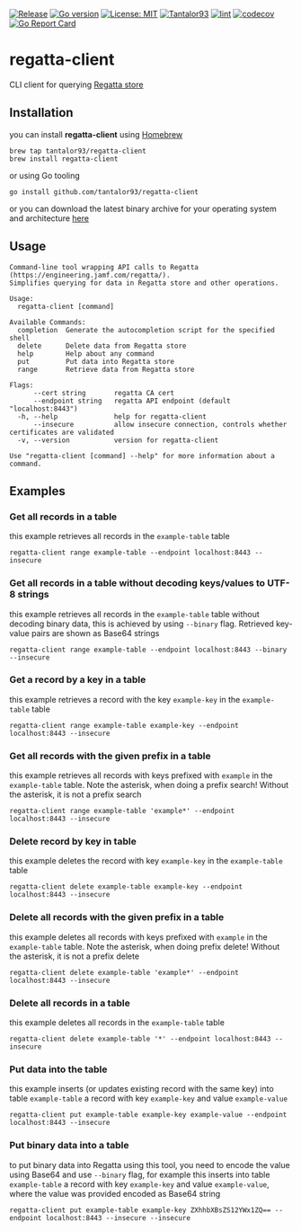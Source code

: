[![Release](https://img.shields.io/github/release/Tantalor93/regatta-client/all.svg)](https://github.com/tantalor93/regatta-client/releases)
[![Go version](https://img.shields.io/github/go-mod/go-version/Tantalor93/regatta-client)](https://github.com/Tantalor93/regatta-client/blob/main/go.mod#L3)
[![License: MIT](https://img.shields.io/badge/License-MIT-yellow.svg)](LICENSE)
[![Tantalor93](https://circleci.com/gh/Tantalor93/regatta-client/tree/main.svg?style=svg)](https://circleci.com/gh/Tantalor93/regatta-client?branch=main)
[![lint](https://github.com/Tantalor93/regatta-client/actions/workflows/lint.yml/badge.svg?branch=main)](https://github.com/Tantalor93/regatta-client/actions/workflows/lint.yml)
[![codecov](https://codecov.io/gh/Tantalor93/regatta-client/branch/main/graph/badge.svg?token=V47TUVZKNF)](https://codecov.io/gh/Tantalor93/regatta-client)
[![Go Report Card](https://goreportcard.com/badge/github.com/tantalor93/regatta-client)](https://goreportcard.com/report/github.com/tantalor93/regatta-client)

# regatta-client
CLI client for querying [Regatta store](https://github.com/jamf/regatta) 

## Installation
you can install **regatta-client** using [Homebrew](https://brew.sh/)

```
brew tap tantalor93/regatta-client
brew install regatta-client
```

or using Go tooling 

```
go install github.com/tantalor93/regatta-client
```

or you can download the latest binary archive for your operating system and architecture [here](https://github.com/Tantalor93/regatta-client/releases/latest)

## Usage

```
Command-line tool wrapping API calls to Regatta (https://engineering.jamf.com/regatta/).
Simplifies querying for data in Regatta store and other operations.

Usage:
  regatta-client [command]

Available Commands:
  completion  Generate the autocompletion script for the specified shell
  delete      Delete data from Regatta store
  help        Help about any command
  put         Put data into Regatta store
  range       Retrieve data from Regatta store

Flags:
      --cert string       regatta CA cert
      --endpoint string   regatta API endpoint (default "localhost:8443")
  -h, --help              help for regatta-client
      --insecure          allow insecure connection, controls whether certificates are validated
  -v, --version           version for regatta-client

Use "regatta-client [command] --help" for more information about a command.
```

## Examples
### Get all records in a table
this example retrieves all records in the `example-table` table

```
regatta-client range example-table --endpoint localhost:8443 --insecure
```

### Get all records in a table without decoding keys/values to UTF-8 strings
this example retrieves all records in the `example-table` table without decoding binary data, this is achieved by using `--binary` flag. Retrieved key-value pairs are shown as Base64 strings

```
regatta-client range example-table --endpoint localhost:8443 --binary --insecure 
```

### Get a record by a key in a table
this example retrieves a record with the key `example-key` in the `example-table` table

```
regatta-client range example-table example-key --endpoint localhost:8443 --insecure 
```

### Get all records with the given prefix in a table
this example retrieves all records with keys prefixed with `example` in the `example-table` table. Note the asterisk, when doing a prefix search! Without the asterisk, it is not a prefix search

```
regatta-client range example-table 'example*' --endpoint localhost:8443 --insecure 
```

### Delete record by key in table
this example deletes the record with key `example-key` in the `example-table` table

```
regatta-client delete example-table example-key --endpoint localhost:8443 --insecure 
```

### Delete all records with the given prefix in a table 
this example deletes all records with keys prefixed with `example` in the `example-table` table. Note the asterisk, when doing prefix delete! Without the asterisk, it is not a prefix delete

```
regatta-client delete example-table 'example*' --endpoint localhost:8443 --insecure
```

### Delete all records in a table
this example deletes all records in the `example-table` table 

```
regatta-client delete example-table '*' --endpoint localhost:8443 --insecure 
```

### Put data into the table
this example inserts (or updates existing record with the same key) into table `example-table` a record with key `example-key` and value `example-value`

```
regatta-client put example-table example-key example-value --endpoint localhost:8443 --insecure  
```

### Put binary data into a table
to put binary data into Regatta using this tool, you need to encode the value using Base64 and use `--binary` flag, 
for example this inserts into table `example-table` a record with key `example-key` and value `example-value`, where the value was
provided encoded as Base64 string

```
regatta-client put example-table example-key ZXhhbXBsZS12YWx1ZQ== --endpoint localhost:8443 --insecure --insecure
```
